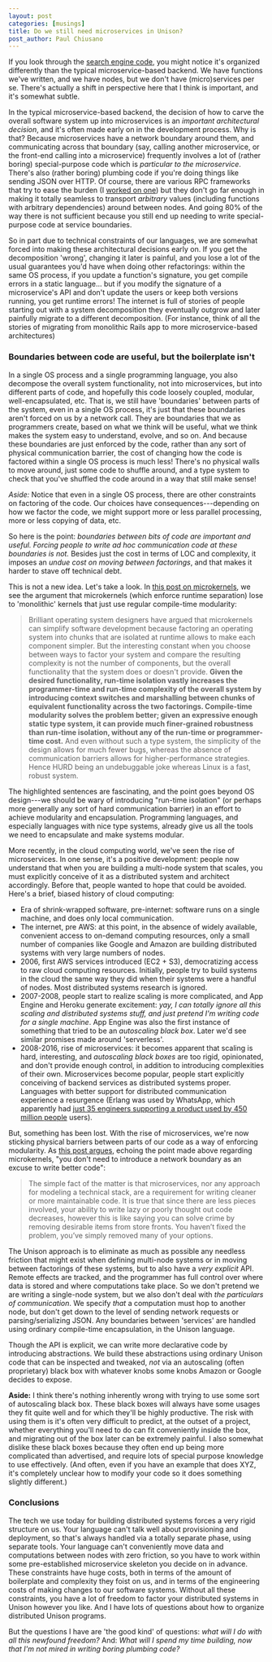```yaml
---
layout: post
categories: [musings]
title: Do we still need microservices in Unison?
post_author: Paul Chiusano
---
```


If you look through the [search engine code](http://unisonweb.org/2016-10-12/search.html#post-start), you might notice it's organized differently than the typical microservice-based backend. We have functions we've written, and we have nodes, but we don't have (micro)services per se. There's actually a shift in perspective here that I think is important, and it's somewhat subtle.

In the typical microservice-based backend, the decision of how to carve the overall software system up into microservices is an _important architectural decision_, and it's often made early on in the development process. Why is that? Because microservices have a network boundary around them, and communicating across that boundary (say, calling another microservice, or the front-end calling into a microservice) frequently involves a lot of (rather boring) special-purpose code which is _particular to the microservice_. There's also (rather boring) plumbing code if you're doing things like sending JSON over HTTP. Of course, there are various RPC frameworks that try to ease the burden (I [worked on one](https://verizon.github.io/remotely/)) but they don't go far enough in making it totally seamless to transport _arbitrary_ values (including functions with arbitrary dependencies) around between nodes. And going 80% of the way there is not sufficient because you still end up needing to write special-purpose code at service boundaries.

So in part due to technical constraints of our languages, we are somewhat forced into making these architectural decisions early on. If you get the decomposition 'wrong', changing it later is painful, and you lose a lot of the usual guarantees you'd have when doing other refactorings: within the same OS process, if you update a function's signature, you get compile errors in a static language... but if you modify the signature of a microservice's API and don't update the users or keep both versions running, you get runtime errors! The internet is full of stories of people starting out with a system decomposition they eventually outgrow and later painfully migrate to a different decomposition. (For instance, think of all the stories of migrating from monolithic Rails app to more microservice-based architectures)

### Boundaries between code are useful, but the boilerplate isn't

In a single OS process and a single programming language, you also decompose the overall system functionality, not into microservices, but into different parts of code, and hopefully this code loosely coupled, modular, well-encapsulated, etc. That is, we still have 'boundaries' between parts of the system, even in a single OS process, it's just that these boundaries aren't forced on us by a network call. They are boundaries that we as programmers create, based on what we think will be useful, what we think makes the system easy to understand, evolve, and so on. And because these boundaries are just enforced by the code, rather than any sort of physical communication barrier, the cost of changing how the code is factored within a single OS process is much less! There's no physical walls to move around, just some code to shuffle around, and a type system to check that you've shuffled the code around in a way that still make sense!

_Aside:_ Notice that even in a single OS process, there are other constraints on factoring of the code. Our choices have consequences---depending on how we factor the code, we might support more or less parallel processing, more or less copying of data, etc.

So here is the point: _boundaries between bits of code are important and useful. Forcing people to write ad hoc communication code at these boundaries is not._ Besides just the cost in terms of LOC and complexity, it imposes an _undue cost on moving between factorings_, and that makes it harder to stave off technical debt.

This is not a new idea. Let's take a look. In [this post on microkernels](http://fare.livejournal.com/142410.html), we see the argument that microkernels (which enforce runtime separation) lose to 'monolithic' kernels that just use regular compile-time modularity:

> Brilliant operating system designers have argued that microkernels can simplify software development because factoring an operating system into chunks that are isolated at runtime allows to make each component simpler. But the interesting constant when you choose between ways to factor your system and compare the resulting complexity is not the number of components, but the overall functionality that the system does or doesn't provide. __Given the desired functionality, run-time isolation vastly increases the programmer-time and run-time complexity of the overall system by introducing context switches and marshalling between chunks of equivalent functionality across the two factorings. Compile-time modularity solves the problem better; given an expressive enough static type system, it can provide much finer-grained robustness than run-time isolation, without any of the run-time or programmer-time cost.__ And even without such a type system, the simplicity of the design allows for much fewer bugs, whereas the absence of communication barriers allows for higher-performance strategies. Hence HURD being an undebuggable joke whereas Linux is a fast, robust system.

The highlighted sentences are fascinating, and the point goes beyond OS design---we should be wary of introducing "run-time isolation" (or perhaps more generally any sort of hard communication barrier) in an effort to achieve modularity and encapsulation. Programming languages, and especially languages with nice type systems, already give us all the tools we need to encapsulate and make systems modular.

More recently, in the cloud computing world, we've seen the rise of microservices. In one sense, it's a positive development: people now understand that when you are building a multi-node system that scales, you must explicitly conceive of it as a distributed system and architect accordingly. Before that, people wanted to hope that could be avoided. Here's a brief, biased history of cloud computing: 

* Era of shrink-wrapped software, pre-internet: software runs on a single machine, and does only local communication.
* The internet, pre AWS: at this point, in the absence of widely available, convenient access to on-demand computing resources, only a small number of companies like Google and Amazon are building distributed systems with very large numbers of nodes.
* 2006, first AWS services introduced (EC2 + S3), democratizing access to raw cloud computing resources. Initially, people try to build systems in the cloud the same way they did when their systems were a handful of nodes. Most distributed systems research is ignored.
* 2007-2008, people start to realize scaling is more complicated, and App Engine and Heroku generate excitement: _yay, I can totally ignore all this scaling and distributed systems stuff, and just pretend I'm writing code for a single machine_. App Engine was also the first instance of something that tried to be an _autoscaling black box_. Later we'd see similar promises made around 'serverless'.
* 2008-2016, rise of microservices: it becomes apparent that scaling is hard, interesting, and _autoscaling black boxes_ are too rigid, opinionated, and don't provide enough control, in addition to introducing complexities of their own. Microservices become popular, people start explicitly conceiving of backend services as distributed systems proper. Languages with better support for distributed communication experience a resurgence (Erlang was used by WhatsApp, which apparently had [just 35 engineers supporting a product used by 450 million people](https://www.wired.com/2015/09/whatsapp-serves-900-million-users-50-engineers/) users).

But, something has been lost. With the rise of microservices, we're now sticking physical barriers between parts of our code as a way of enforcing modularity. As [this post argues](http://basho.com/posts/technical/microservices-please-dont/), echoing the point made above regarding microkernels, "you don't need to introduce a network boundary as an excuse to write better code":

> The simple fact of the matter is that microservices, nor any approach for modeling a technical stack, are a requirement for writing cleaner or more maintainable code. It is true that since there are less pieces involved, your ability to write lazy or poorly thought out code decreases, however this is like saying you can solve crime by removing desirable items from store fronts. You haven’t fixed the problem, you’ve simply removed many of your options.

The Unison approach is to eliminate as much as possible any needless friction that might exist when defining multi-node systems or in moving between factorings of these systems, but to also have a _very explicit_ API. Remote effects are tracked, and the programmer has full control over where data is stored and where computations take place. So we don't pretend we are writing a single-node system, but we also don't deal with _the particulars of communication_. We specify _that_ a computation must hop to another node, but don't get down to the level of sending network requests or parsing/serializing JSON. Any boundaries between 'services' are handled using ordinary compile-time encapsulation, in the Unison language.

Though the API is explicit, we can write more declarative code by introducing abstractions. We build these abstractions using ordinary Unison code that can be inspected and tweaked, _not_ via an autoscaling (often proprietary) black box with whatever knobs some knobs Amazon or Google decides to expose. 

__Aside:__ I think there's nothing inherently wrong with trying to use some sort of autoscaling black box. These black boxes will always have some usages they fit quite well and for which they'll be highly productive. The risk with using them is it's often very difficult to predict, at the outset of a project, whether everything you'll need to do can fit conveniently inside the box, and migrating out of the box later can be extremely painful. I also somewhat dislike these black boxes because they often end up being more complicated than advertised, and require lots of special purpose knowledge to use effectively. (And often, even if you have an example that does XYZ, it's completely unclear how to modify your code so it does something slightly different.)

### Conclusions 

The tech we use today for building distributed systems forces a very rigid structure on us. Your language can't talk well about provisioning and deployment, so that's always handled via a totally separate phase, using separate tools. Your language can't conveniently move data and computations between nodes with zero friction, so you have to work within some pre-established microservice skeleton you decide on in advance. These constraints have huge costs, both in terms of the amount of boilerplate and complexity they foist on us, and in terms of the engineering costs of making changes to our software systems. Without all these constraints, you have a lot of freedom to factor your distributed systems in Unison however you like. And I have lots of questions about how to organize distributed Unison programs. 

But the questions I have are 'the good kind' of questions: _what will I do with all this newfound freedom?_ And: _What will I spend my time building, now that I'm not mired in writing boring plumbing code?_
